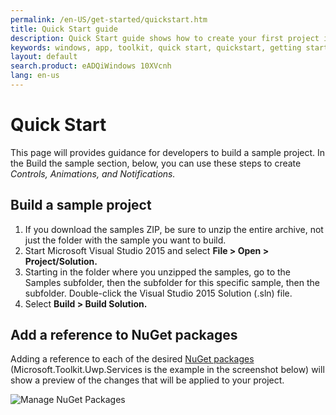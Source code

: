```yaml
---
permalink: /en-US/get-started/quickstart.htm
title: Quick Start guide
description: Quick Start guide shows how to create your first project in Visual Studio 2015 using the UWP Toolkit
keywords: windows, app, toolkit, quick start, quickstart, getting started
layout: default
search.product: eADQiWindows 10XVcnh
lang: en-us
---
```


# Quick Start

This page will provides guidance for developers to build a sample project. In the Build the sample section, below, you can use these steps to create *Controls, Animations, and Notifications.* 

## Build a sample project 

1. If you download the samples ZIP, be sure to unzip the entire archive, not just the folder with the sample you want to build. 
2. Start Microsoft Visual Studio 2015 and select **File > Open > Project/Solution.**
3. Starting in the folder where you unzipped the samples, go to the Samples subfolder, then the subfolder for this specific sample, then the subfolder.  Double-click the Visual Studio 2015 Solution (.sln) file.
4. Select **Build > Build Solution.**

## Add a reference to NuGet packages

Adding a reference to each of the desired [NuGet packages]({{site.baseurl}}/{{page.lang}}/get-started/nugetpackages.htm) (Microsoft.Toolkit.Uwp.Services is the example in the screenshot below) will show a preview of the changes that will be applied to your project. 

![Manage NuGet Packages]({{site.baseurl}}/resources/images/AddNugetServices.png)


